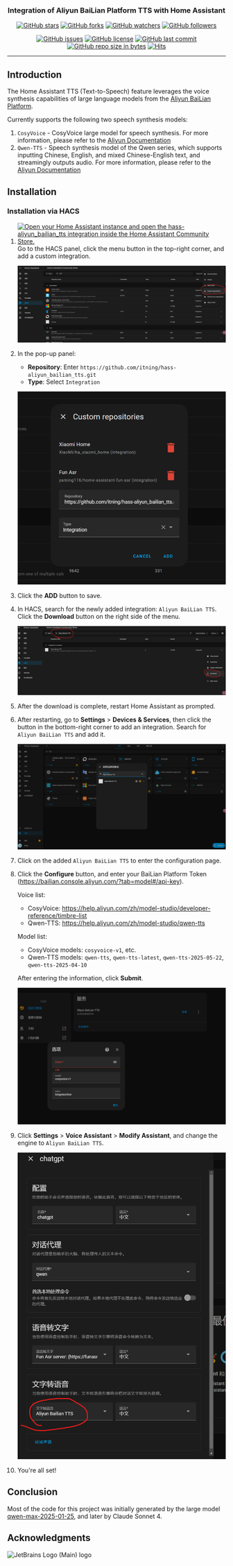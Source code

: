 <h3 align="center">Integration of Aliyun BaiLian Platform TTS with Home Assistant</h3>
<div align="center">

[![GitHub stars](https://img.shields.io/github/stars/itning/hass-aliyun_bailian_tts.svg?style=social&label=Stars)](https://github.com/itning/hass-aliyun_bailian_tts/stargazers)
[![GitHub forks](https://img.shields.io/github/forks/itning/hass-aliyun_bailian_tts.svg?style=social&label=Fork)](https://github.com/itning/hass-aliyun_bailian_tts/network/members)
[![GitHub watchers](https://img.shields.io/github/watchers/itning/hass-aliyun_bailian_tts.svg?style=social&label=Watch)](https://github.com/itning/hass-aliyun_bailian_tts/watchers)
[![GitHub followers](https://img.shields.io/github/followers/itning.svg?style=social&label=Follow)](https://github.com/itning?tab=followers)


</div>

<div align="center">

[![GitHub issues](https://img.shields.io/github/issues/itning/hass-aliyun_bailian_tts.svg)](https://github.com/itning/hass-aliyun_bailian_tts/issues)
[![GitHub license](https://img.shields.io/github/license/itning/hass-aliyun_bailian_tts.svg)](https://github.com/itning/hass-aliyun_bailian_tts/blob/master/LICENSE)
[![GitHub last commit](https://img.shields.io/github/last-commit/itning/hass-aliyun_bailian_tts.svg)](https://github.com/itning/hass-aliyun_bailian_tts/commits)
[![GitHub repo size in bytes](https://img.shields.io/github/repo-size/itning/hass-aliyun_bailian_tts.svg)](https://github.com/itning/hass-aliyun_bailian_tts)
[![Hits](https://hitcount.itning.com?u=itning&r=hass-aliyun_bailian_tts)](https://github.com/itning/hit-count)

</div>

---

## Introduction
The Home Assistant TTS (Text-to-Speech) feature leverages the voice synthesis capabilities of large language models from the [Aliyun BaiLian Platform](https://bailian.console.aliyun.com/).

Currently supports the following two speech synthesis models:
1. `CosyVoice` - CosyVoice large model for speech synthesis. For more information, please refer to the [Aliyun Documentation](https://help.aliyun.com/zh/model-studio/developer-reference/cosyvoice-large-model-for-speech-synthesis/)
2. `Qwen-TTS` - Speech synthesis model of the Qwen series, which supports inputting Chinese, English, and mixed Chinese-English text, and streamingly outputs audio. For more information, please refer to the [Aliyun Documentation](https://help.aliyun.com/zh/model-studio/qwen-tts)

## Installation

### Installation via HACS

1. [![Open your Home Assistant instance and open the hass-aliyun_bailian_tts integration inside the Home Assistant Community Store.](https://my.home-assistant.io/badges/hacs_repository.svg)](https://my.home-assistant.io/redirect/hacs_repository/?owner=itning&repository=hass-aliyun_bailian_tts&category=integration) Go to the HACS panel, click the menu button in the top-right corner, and add a custom integration.

   ![](https://raw.githubusercontent.com/itning/hass-aliyun_bailian_tts/refs/heads/main/pic/1.png)

2. In the pop-up panel:

   - **Repository**: Enter `https://github.com/itning/hass-aliyun_bailian_tts.git`
   - **Type**: Select `Integration`

   ![](https://raw.githubusercontent.com/itning/hass-aliyun_bailian_tts/refs/heads/main/pic/2.png)

3. Click the **ADD** button to save.

4. In HACS, search for the newly added integration: `Aliyun BaiLian TTS`. Click the **Download** button on the right side of the menu.

   ![](https://raw.githubusercontent.com/itning/hass-aliyun_bailian_tts/refs/heads/main/pic/3.png)

5. After the download is complete, restart Home Assistant as prompted.

6. After restarting, go to **Settings** > **Devices & Services**, then click the button in the bottom-right corner to add an integration. Search for `Aliyun BaiLian TTS` and add it.

   ![](https://raw.githubusercontent.com/itning/hass-aliyun_bailian_tts/refs/heads/main/pic/4.png)

7. Click on the added `Aliyun BaiLian TTS` to enter the configuration page.

8. Click the **Configure** button, and enter your BaiLian Platform Token (https://bailian.console.aliyun.com/?tab=model#/api-key).

   Voice list:
   - CosyVoice: https://help.aliyun.com/zh/model-studio/developer-reference/timbre-list
   - Qwen-TTS: https://help.aliyun.com/zh/model-studio/qwen-tts
   
   Model list:
   - CosyVoice models: `cosyvoice-v1`, etc.
   - Qwen-TTS models: `qwen-tts`, `qwen-tts-latest`, `qwen-tts-2025-05-22`, `qwen-tts-2025-04-10`
   
   After entering the information, click **Submit**.

   ![](https://raw.githubusercontent.com/itning/hass-aliyun_bailian_tts/refs/heads/main/pic/5.png)

9. Click **Settings** > **Voice Assistant** > **Modify Assistant**, and change the engine to `Aliyun BaiLian TTS`.

   ![](https://raw.githubusercontent.com/itning/hass-aliyun_bailian_tts/refs/heads/main/pic/6.png)

10. You're all set!

## Conclusion

Most of the code for this project was initially generated by the large model [qwen-max-2025-01-25](https://bailian.console.aliyun.com/model-market/detail/qwen-max-2025-01-25#/model-market/detail/qwen-max-2025-01-25), and later by Claude Sonnet 4.

## Acknowledgments

![JetBrains Logo (Main) logo](https://resources.jetbrains.com/storage/products/company/brand/logos/jb_beam.svg)
